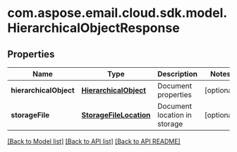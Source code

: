 
# com.aspose.email.cloud.sdk.model.HierarchicalObjectResponse

## Properties
Name | Type | Description | Notes
------------ | ------------- | ------------- | -------------
**hierarchicalObject** | [**HierarchicalObject**](HierarchicalObject.md) | Document properties              |  [optional]
**storageFile** | [**StorageFileLocation**](StorageFileLocation.md) | Document location in storage              |  [optional]


[[Back to Model list]](README.md#documentation-for-models) [[Back to API list]](README.md#documentation-for-api-endpoints) [[Back to API README]](README.md)

